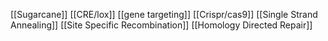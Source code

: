[[Sugarcane]]
[[CRE/lox]]
[[gene targeting]]
[[Crispr/cas9]]
[[Single Strand Annealing]]
[[Site Specific Recombination]]
[[Homology Directed Repair]]
